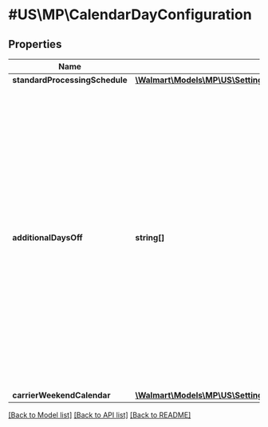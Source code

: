 # #US\MP\CalendarDayConfiguration

## Properties

Name | Type | Description | Notes
------------ | ------------- | ------------- | -------------
**standardProcessingSchedule** | [**\Walmart\Models\MP\US\Settings\UpdateFulfillmentCenterRequestShipNodeCalendarDayConfigurationStandardProcessingSchedule**](UpdateFulfillmentCenterRequestShipNodeCalendarDayConfigurationStandardProcessingSchedule.md) |  |
**additionalDaysOff** | **string[]** | List of additional days on which the fulfillment center is closed. For example, if the fulfillment center is closed on New Year’s Day, then add the date in the list. If there are no additional off days, then this list will be empty. Use ISO 8601 format for date. For example: '2021-07-16'(yyyy-MM-dd) |
**carrierWeekendCalendar** | [**\Walmart\Models\MP\US\Settings\GetAllFulfillmentCenters200ResponseInnerCalendarDayConfigurationCarrierWeekendCalendar**](GetAllFulfillmentCenters200ResponseInnerCalendarDayConfigurationCarrierWeekendCalendar.md) |  | [optional]


[[Back to Model list]](../) [[Back to API list]](../../Api/US/MP) [[Back to README]](../../README.md)
